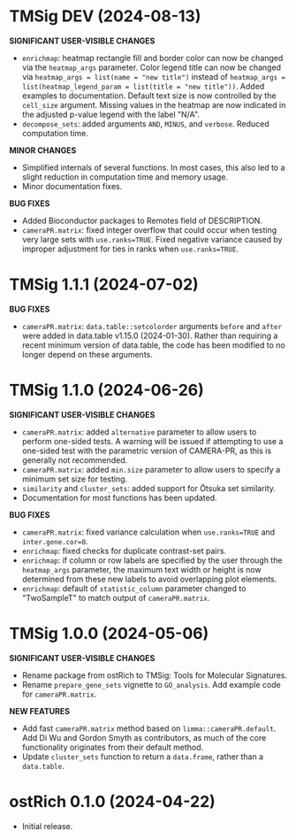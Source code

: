 # TMSig DEV (2024-08-13)

**SIGNIFICANT USER-VISIBLE CHANGES**

- `enrichmap`: heatmap rectangle fill and border color can now be changed via the `heatmap_args` parameter. Color legend title can now be changed via `heatmap_args = list(name = "new title")` instead of `heatmap_args = list(heatmap_legend_param = list(title = "new title"))`. Added examples to documentation. Default text size is now controlled by the `cell_size` argument. Missing values in the heatmap are now indicated in the adjusted p-value legend with the label "N/A".
- `decompose_sets`: added arguments `AND`, `MINUS`, and `verbose`. Reduced computation time.

**MINOR CHANGES**

- Simplified internals of several functions. In most cases, this also led to a slight reduction in computation time and memory usage.
- Minor documentation fixes.

**BUG FIXES**

- Added Bioconductor packages to Remotes field of DESCRIPTION.
- `cameraPR.matrix`: fixed integer overflow that could occur when testing very large sets with `use.ranks=TRUE`. Fixed negative variance caused by improper adjustment for ties in ranks when `use.ranks=TRUE`.


# TMSig 1.1.1 (2024-07-02)

**BUG FIXES**

- `cameraPR.matrix`: `data.table::setcolorder` arguments `before` and `after` were added in data.table v1.15.0 (2024-01-30). Rather than requiring a recent minimum version of data.table, the code has been modified to no longer depend on these arguments.


# TMSig 1.1.0 (2024-06-26)

**SIGNIFICANT USER-VISIBLE CHANGES**

- `cameraPR.matrix`: added `alternative` parameter to allow users to perform one-sided tests. A warning will be issued if attempting to use a one-sided test with the parametric version of CAMERA-PR, as this is generally not recommended.
- `cameraPR.matrix`: added `min.size` parameter to allow users to specify a minimum set size for testing.
- `similarity` and `cluster_sets`: added support for Ōtsuka set similarity.
- Documentation for most functions has been updated.

**BUG FIXES**

- `cameraPR.matrix`: fixed variance calculation when `use.ranks=TRUE` and `inter.gene.cor=0`.
- `enrichmap`: fixed checks for duplicate contrast-set pairs. 
- `enrichmap`: if column or row labels are specified by the user through the `heatmap_args` parameter, the maximum text width or height is now determined from these new labels to avoid overlapping plot elements.
- `enrichmap`: default of `statistic_column` parameter changed to "TwoSampleT" to match output of `cameraPR.matrix`.


# TMSig 1.0.0 (2024-05-06)

**SIGNIFICANT USER-VISIBLE CHANGES**

- Rename package from ostRich to TMSig: Tools for Molecular Signatures.
- Rename `prepare_gene_sets` vignette to `GO_analysis`. Add example code for `cameraPR.matrix`.

**NEW FEATURES**

- Add fast `cameraPR.matrix` method based on `limma::cameraPR.default`. Add Di Wu and Gordon Smyth as contributors, as much of the core functionality originates from their default method.
- Update `cluster_sets` function to return a `data.frame`, rather than a `data.table`.


# ostRich 0.1.0 (2024-04-22)

- Initial release.
